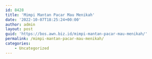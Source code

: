 ```yaml
---
id: 8428
title: 'Mimpi Mantan Pacar Mau Menikah'
date: '2022-10-07T18:25:24+00:00'
author: admin
layout: post
guid: 'https://bos.awn.biz.id/mimpi-mantan-pacar-mau-menikah/'
permalink: /mimpi-mantan-pacar-mau-menikah/
categories:
    - Uncategorized
---
```


